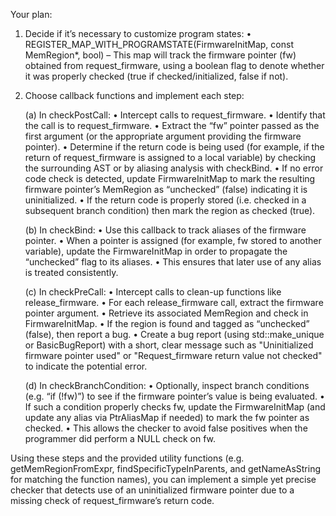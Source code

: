 Your plan:

1. Decide if it’s necessary to customize program states:
   • REGISTER_MAP_WITH_PROGRAMSTATE(FirmwareInitMap, const MemRegion*, bool)
     – This map will track the firmware pointer (fw) obtained from request_firmware, using a boolean flag to denote whether it was properly checked (true if checked/initialized, false if not).

2. Choose callback functions and implement each step:

   (a) In checkPostCall:
       • Intercept calls to request_firmware.
       • Identify that the call is to request_firmware.
       • Extract the “fw” pointer passed as the first argument (or the appropriate argument providing the firmware pointer).
       • Determine if the return code is being used (for example, if the return of request_firmware is assigned to a local variable) by checking the surrounding AST or by aliasing analysis with checkBind.
       • If no error code check is detected, update FirmwareInitMap to mark the resulting firmware pointer’s MemRegion as “unchecked” (false) indicating it is uninitialized.
       • If the return code is properly stored (i.e. checked in a subsequent branch condition) then mark the region as checked (true).

   (b) In checkBind:
       • Use this callback to track aliases of the firmware pointer.
       • When a pointer is assigned (for example, fw stored to another variable), update the FirmwareInitMap in order to propagate the “unchecked” flag to its aliases.
       • This ensures that later use of any alias is treated consistently.

   (c) In checkPreCall:
       • Intercept calls to clean-up functions like release_firmware.
       • For each release_firmware call, extract the firmware pointer argument.
       • Retrieve its associated MemRegion and check in FirmwareInitMap.
       • If the region is found and tagged as “unchecked” (false), then report a bug.
       • Create a bug report (using std::make_unique<PathSensitiveBugReport> or BasicBugReport) with a short, clear message such as "Uninitialized firmware pointer used" or "Request_firmware return value not checked" to indicate the potential error.

   (d) In checkBranchCondition:
       • Optionally, inspect branch conditions (e.g. “if (!fw)”) to see if the firmware pointer’s value is being evaluated.
       • If such a condition properly checks fw, update the FirmwareInitMap (and update any alias via PtrAliasMap if needed) to mark the fw pointer as checked.
       • This allows the checker to avoid false positives when the programmer did perform a NULL check on fw.

Using these steps and the provided utility functions (e.g. getMemRegionFromExpr, findSpecificTypeInParents, and getNameAsString for matching the function names), you can implement a simple yet precise checker that detects use of an uninitialized firmware pointer due to a missing check of request_firmware’s return code.